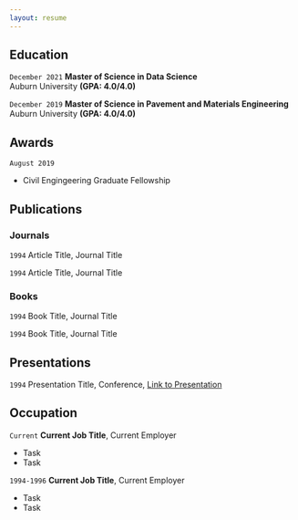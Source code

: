 ```yaml
---
layout: resume
---
```


## Education

`December 2021`
**Master of Science in Data Science**\
Auburn University **(GPA: 4.0/4.0)**

`December 2019`
**Master of Science in Pavement and Materials Engineering**\
Auburn University **(GPA: 4.0/4.0)**

## Awards

`August 2019`
- Civil Engingeering Graduate Fellowship 

## Publications

<!-- A list is also available [online](https://scholar.google.co.uk/citations?user=LTOTl0YAAAAJ) -->

### Journals

`1994`
Article Title, Journal Title

`1994`
Article Title, Journal Title

### Books

`1994`
Book Title, Journal Title

`1994`
Book Title, Journal Title


## Presentations

`1994`
Presentation Title, Conference, <a href="https://MyWebsite.tld/presentation1">Link to Presentation</a>


## Occupation

`Current`
__Current Job Title__, Current Employer 

- Task
- Task

`1994-1996`
__Current Job Title__, Current Employer 

- Task
- Task



<!-- ### Footer

Last updated: May 2013 -->



